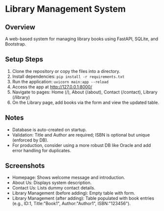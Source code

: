 # Library Management System

## Overview
A web-based system for managing library books using FastAPI, SQLite, and Bootstrap.

## Setup Steps
1. Clone the repository or copy the files into a directory.
2. Install dependencies: `pip install -r requirements.txt`
3. Run the application: `uvicorn main:app --reload`
4. Access the app at http://127.0.0.1:8000/
5. Navigate to pages: Home (/), About (/about), Contact (/contact), Library (/library)
6. On the Library page, add books via the form and view the updated table.

## Notes
- Database is auto-created on startup.
- Validation: Title and Author are required; ISBN is optional but unique (enforced by DB).
- For production, consider using a more robust DB like Oracle and add error handling for duplicates.

## Screenshots
- Homepage: Shows welcome message and introduction.
- About Us: Displays system description.
- Contact Us: Lists dummy contact details.
- Library Management (before adding): Empty table with form.
- Library Management (after adding): Table populated with book entries (e.g., ID:1, Title:"Book1", Author:"Author1", ISBN:"123456").